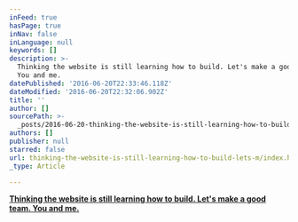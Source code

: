 ```yaml
---
inFeed: true
hasPage: true
inNav: false
inLanguage: null
keywords: []
description: >-
  Thinking the website is still learning how to build. Let's make a good team.
  You and me.
datePublished: '2016-06-20T22:33:46.118Z'
dateModified: '2016-06-20T22:32:06.902Z'
title: ''
author: []
sourcePath: >-
  _posts/2016-06-20-thinking-the-website-is-still-learning-how-to-build-lets-m.md
authors: []
publisher: null
starred: false
url: thinking-the-website-is-still-learning-how-to-build-lets-m/index.html
_type: Article

---
```

**[Thinking the website is still learning how to build. Let's make a good team. You and me.][0]**

[0]: null